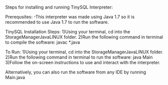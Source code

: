 Steps for installing and running TinySQL Interpreter: 

Prerequsites: 
-This interpreter was made using Java 1.7 so it is recommended to use Java 1.7 to run the software. 

TinySQL Installation Steps:
1)Using your terminal, cd into the StorageManagerJavaLINUX folder. 
2)Run the following command in terminal to compile the software:
  javac *.java
  
To Run:
1)Using your terminal, cd into the StorageManagerJavaLINUX folder. 
2)Run the following command in terminal to run the software:
  java Main
3)Follow the on-screen instructions to use and interact with the interpreter. 

Alternatively, you can also run the software from any IDE by running Main.java

